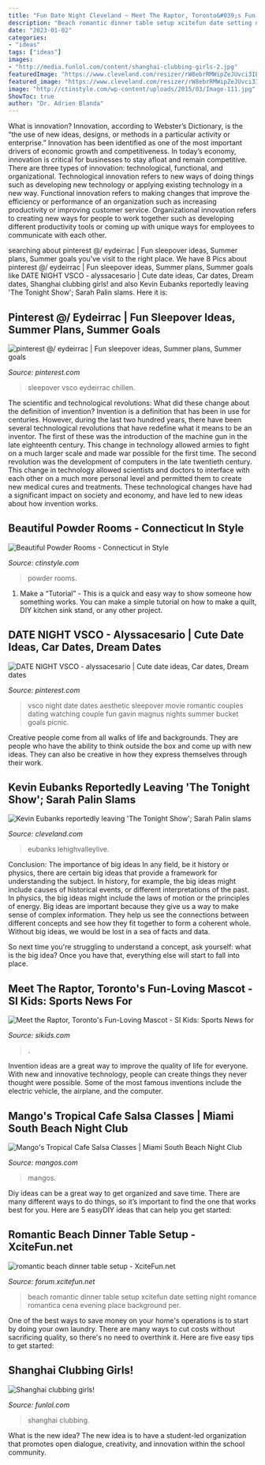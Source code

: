 ```yaml
---
title: "Fun Date Night Cleveland ~ Meet The Raptor, Toronto&#039;s Fun-loving Mascot"
description: "Beach romantic dinner table setup xcitefun date setting night romance romantica cena evening place background per"
date: "2023-01-02"
categories:
- "ideas"
tags: ["ideas"]
images:
- "http://media.funlol.com/content/shanghai-clubbing-girls-2.jpg"
featuredImage: "https://www.cleveland.com/resizer/rW8ebrRMWipZeJUvci3IEq6OK9Y=/1280x0/smart/advancelocal-adapter-image-uploads.s3.amazonaws.com/image.cleveland.com/home/cleve-media/width2048/img/ent_impact_people/photo/kevin-eubanksjpg-8e1cf94af66d0aeb.jpg"
featured_image: "https://www.cleveland.com/resizer/rW8ebrRMWipZeJUvci3IEq6OK9Y=/1280x0/smart/advancelocal-adapter-image-uploads.s3.amazonaws.com/image.cleveland.com/home/cleve-media/width2048/img/ent_impact_people/photo/kevin-eubanksjpg-8e1cf94af66d0aeb.jpg"
image: "http://ctinstyle.com/wp-content/uploads/2015/03/Image-111.jpg"
ShowToc: true
author: "Dr. Adrien Blanda"
---
```



What is innovation?
Innovation, according to Webster’s Dictionary, is the “the use of new ideas, designs, or methods in a particular activity or enterprise.” Innovation has been identified as one of the most important drivers of economic growth and competitiveness. In today’s economy, innovation is critical for businesses to stay afloat and remain competitive. There are three types of innovation: technological, functional, and organizational.
Technological innovation refers to new ways of doing things such as developing new technology or applying existing technology in a new way. Functional innovation refers to making changes that improve the efficiency or performance of an organization such as increasing productivity or improving customer service. Organizational innovation refers to creating new ways for people to work together such as developing different productivity tools or coming up with unique ways for employees to communicate with each other.

	

		
searching about pinterest @/ eydeirrac | Fun sleepover ideas, Summer plans, Summer goals you've visit to the right place. We have 8 Pics about pinterest @/ eydeirrac | Fun sleepover ideas, Summer plans, Summer goals like DATE NIGHT VSCO - alyssacesario | Cute date ideas, Car dates, Dream dates, Shanghai clubbing girls! and also Kevin Eubanks reportedly leaving &#039;The Tonight Show&#039;; Sarah Palin slams. Here it is:
		
    
## Pinterest @/ Eydeirrac | Fun Sleepover Ideas, Summer Plans, Summer Goals

<img loading=lazy src="https://i.pinimg.com/736x/71/07/41/710741f5865760714438fcf290ab5526.jpg" onerror="this.onerror=null;this.src='https://tse1.mm.bing.net/th?id=OIP.GJQtm4Z_TDA4RksgHvIpIgHaOO&amp;pid=15.1';" alt="pinterest @/ eydeirrac | Fun sleepover ideas, Summer plans, Summer goals">

_Source: pinterest.com_

>sleepover vsco eydeirrac chillen. 

	

The scientific and technological revolutions: What did these change about the definition of invention?
Invention is a definition that has been in use for centuries. However, during the last two hundred years, there have been several technological revolutions that have redefine what it means to be an inventor. The first of these was the introduction of the machine gun in the late eighteenth century. This change in technology allowed armies to fight on a much larger scale and made war possible for the first time. The second revolution was the development of computers in the late twentieth century. This change in technology allowed scientists and doctors to interface with each other on a much more personal level and permitted them to create new medical cures and treatments. These technological changes have had a significant impact on society and economy, and have led to new ideas about how invention works.

    
## Beautiful Powder Rooms - Connecticut In Style

<img loading=lazy src="http://ctinstyle.com/wp-content/uploads/2015/03/Image-111.jpg" onerror="this.onerror=null;this.src='https://tse4.mm.bing.net/th?id=OIP.mzJ9JQM_FlFLiSai6rfgeQHaL8&amp;pid=15.1';" alt="Beautiful Powder Rooms - Connecticut in Style">

_Source: ctinstyle.com_

>powder rooms. 

	

1. Make a “Tutorial” - This is a quick and easy way to show someone how something works. You can make a simple tutorial on how to make a quilt, DIY kitchen sink stand, or any other project. 

    
## DATE NIGHT VSCO - Alyssacesario | Cute Date Ideas, Car Dates, Dream Dates

<img loading=lazy src="https://i.pinimg.com/736x/20/b9/70/20b970c99ef816391fbb483701203786.jpg" onerror="this.onerror=null;this.src='https://tse2.mm.bing.net/th?id=OIP.KbFVpMseqjoJxJRv4vc0DwHaJ4&amp;pid=15.1';" alt="DATE NIGHT VSCO - alyssacesario | Cute date ideas, Car dates, Dream dates">

_Source: pinterest.com_

>vsco night date dates aesthetic sleepover movie romantic couples dating watching couple fun gavin magnus nights summer bucket goals picnic. 

	

Creative people come from all walks of life and backgrounds. They are people who have the ability to think outside the box and come up with new ideas. They can also be creative in how they express themselves through their work.

    
## Kevin Eubanks Reportedly Leaving &#039;The Tonight Show&#039;; Sarah Palin Slams

<img loading=lazy src="https://www.cleveland.com/resizer/rW8ebrRMWipZeJUvci3IEq6OK9Y=/1280x0/smart/advancelocal-adapter-image-uploads.s3.amazonaws.com/image.cleveland.com/home/cleve-media/width2048/img/ent_impact_people/photo/kevin-eubanksjpg-8e1cf94af66d0aeb.jpg" onerror="this.onerror=null;this.src='https://tse2.mm.bing.net/th?id=OIP.dqrNFkQyeGU-hQJiKy4jngHaK1&amp;pid=15.1';" alt="Kevin Eubanks reportedly leaving &#039;The Tonight Show&#039;; Sarah Palin slams">

_Source: cleveland.com_

>eubanks lehighvalleylive. 

	

Conclusion: The importance of big ideas
In any field, be it history or physics, there are certain big ideas that provide a framework for understanding the subject. In history, for example, the big ideas might include causes of historical events, or different interpretations of the past. In physics, the big ideas might include the laws of motion or the principles of energy.
Big ideas are important because they give us a way to make sense of complex information. They help us see the connections between different concepts and see how they fit together to form a coherent whole. Without big ideas, we would be lost in a sea of facts and data.

So next time you're struggling to understand a concept, ask yourself: what is the big idea? Once you have that, everything else will start to fall into place.

    
## Meet The Raptor, Toronto&#039;s Fun-Loving Mascot - SI Kids: Sports News For

<img loading=lazy src="https://www.sikids.com/.image/t_share/MTY4Mjg2NzAxMTA4OTI5ODEz/raptortopjpg.jpg" onerror="this.onerror=null;this.src='https://tse2.mm.bing.net/th?id=OIP.fPVn4ns30esvHIsoiZpt-wHaEL&amp;pid=15.1';" alt="Meet the Raptor, Toronto&#039;s Fun-Loving Mascot - SI Kids: Sports News for">

_Source: sikids.com_

>. 

	

Invention ideas are a great way to improve the quality of life for everyone. With new and innovative technology, people can create things they never thought were possible. Some of the most famous inventions include the electric vehicle, the airplane, and the computer.

    
## Mango&#039;s Tropical Cafe Salsa Classes | Miami South Beach Night Club

<img loading=lazy src="https://mangos.com/wp-content/uploads/2019/08/slideshow-top12-salsa-mia12.jpg" onerror="this.onerror=null;this.src='https://tse1.mm.bing.net/th?id=OIP.VIH6N-WVLO3uhbAUiTtMEgHaFj&amp;pid=15.1';" alt="Mango&#039;s Tropical Cafe Salsa Classes | Miami South Beach Night Club">

_Source: mangos.com_

>mangos. 

	

Diy ideas can be a great way to get organized and save time. There are many different ways to do things, so it’s important to find the one that works best for you. Here are 5 easyDIY ideas that can help you get started: 

    
## Romantic Beach Dinner Table Setup - XciteFun.net

<img loading=lazy src="http://img.xcitefun.net/users/2014/07/358133,xcitefun-romantic-beach-set-up-5.jpg" onerror="this.onerror=null;this.src='https://tse4.mm.bing.net/th?id=OIP.MJjpEsqLzrV4IYYbmRdKOQHaE-&amp;pid=15.1';" alt="romantic beach dinner table setup - XciteFun.net">

_Source: forum.xcitefun.net_

>beach romantic dinner table setup xcitefun date setting night romance romantica cena evening place background per. 

	

One of the best ways to save money on your home's operations is to start by doing your own laundry. There are many ways to cut costs without sacrificing quality, so there's no need to overthink it. Here are five easy tips to get started:

    
## Shanghai Clubbing Girls!

<img loading=lazy src="http://media.funlol.com/content/shanghai-clubbing-girls-2.jpg" onerror="this.onerror=null;this.src='https://tse3.mm.bing.net/th?id=OIP.TbYeIPn3vcN-s6BWPA0vgQHaLH&amp;pid=15.1';" alt="Shanghai clubbing girls!">

_Source: funlol.com_

>shanghai clubbing. 

	

What is the new idea?
The new idea is to have a student-led organization that promotes open dialogue, creativity, and innovation within the school community.

